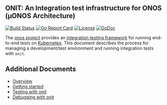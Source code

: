 ## ONIT: An Integration test infrastructure for ONOS (µONOS Architecture)
[![Build Status](https://travis-ci.org/onosproject/onos-test.svg?branch=master)](https://travis-ci.org/onosproject/onos-test)
[![Go Report Card](https://goreportcard.com/badge/github.com/onosproject/onos-test)](https://goreportcard.com/report/github.com/onosproject/onos-test)
[![License](https://img.shields.io/badge/License-Apache%202.0-blue.svg)](https://github.com/gojp/goreportcard/blob/master/LICENSE)
[![GoDoc](https://godoc.org/github.com/onosproject/onos-test?status.svg)](https://godoc.org/github.com/onosproject/onos-test)


The [onos project] provides an 
[integration testing framework] for
running end-to-end tests on [Kubernetes]. This document describes the process for managing 
a development/test environment and running integration tests with `onit`.

## Additional Documents
* [Overview](docs/overview.md)
* [Getting started](docs/getting-started.md)
* [Testing with onit](docs/testing.md)
* [Debugging with onit](docs/debugging.md)

[Kubernetes]: https://kubernetes.io
[onos project]: https://github.com/onosproject
[integration testing framework]: https://github.com/onosproject/onos-test